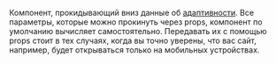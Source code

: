 Компонент, прокидывающий вниз данные об [адаптивности](#!/Adaptivity). Все параметры, которые можно прокинуть через
props, компонент по умолчанию вычисляет самостоятельно. Передавать их с помощью props стоит в тех случаях, когда
вы точно уверены, что вас сайт, например, будет открываться только на мобильных устройствах.
